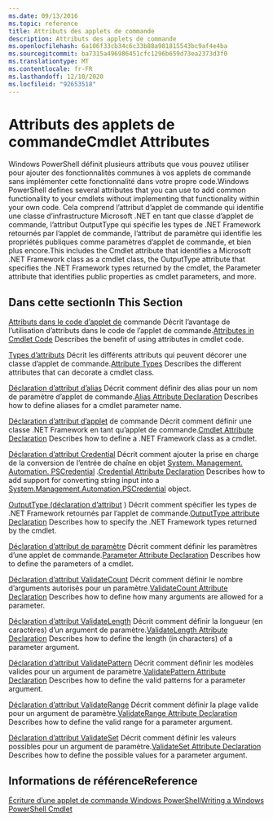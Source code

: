 ```yaml
---
ms.date: 09/13/2016
ms.topic: reference
title: Attributs des applets de commande
description: Attributs des applets de commande
ms.openlocfilehash: 6a106f33cb34c6c33b88a981815543bc9af4e4ba
ms.sourcegitcommit: ba7315a496986451cfc1296b659d73ea2373d3f0
ms.translationtype: MT
ms.contentlocale: fr-FR
ms.lasthandoff: 12/10/2020
ms.locfileid: "92653518"
---
```

# <a name="cmdlet-attributes"></a><span data-ttu-id="6d4bf-103">Attributs des applets de commande</span><span class="sxs-lookup"><span data-stu-id="6d4bf-103">Cmdlet Attributes</span></span>

<span data-ttu-id="6d4bf-104">Windows PowerShell définit plusieurs attributs que vous pouvez utiliser pour ajouter des fonctionnalités communes à vos applets de commande sans implémenter cette fonctionnalité dans votre propre code.</span><span class="sxs-lookup"><span data-stu-id="6d4bf-104">Windows PowerShell defines several attributes that you can use to add common functionality to your cmdlets without implementing that functionality within your own code.</span></span> <span data-ttu-id="6d4bf-105">Cela comprend l’attribut d’applet de commande qui identifie une classe d’infrastructure Microsoft .NET en tant que classe d’applet de commande, l’attribut OutputType qui spécifie les types de .NET Framework retournés par l’applet de commande, l’attribut de paramètre qui identifie les propriétés publiques comme paramètres d’applet de commande, et bien plus encore.</span><span class="sxs-lookup"><span data-stu-id="6d4bf-105">This includes the Cmdlet attribute that identifies a Microsoft .NET Framework class as a cmdlet class, the OutputType attribute that specifies the .NET Framework types returned by the cmdlet, the Parameter attribute that identifies public properties as cmdlet parameters, and more.</span></span>

## <a name="in-this-section"></a><span data-ttu-id="6d4bf-106">Dans cette section</span><span class="sxs-lookup"><span data-stu-id="6d4bf-106">In This Section</span></span>

<span data-ttu-id="6d4bf-107">[Attributs dans le code d’applet de](./attributes-in-cmdlet-code.md) commande Décrit l’avantage de l’utilisation d’attributs dans le code de l’applet de commande.</span><span class="sxs-lookup"><span data-stu-id="6d4bf-107">[Attributes in Cmdlet Code](./attributes-in-cmdlet-code.md) Describes the benefit of using attributes in cmdlet code.</span></span>

<span data-ttu-id="6d4bf-108">[Types d’attributs](./attribute-types.md) Décrit les différents attributs qui peuvent décorer une classe d’applet de commande.</span><span class="sxs-lookup"><span data-stu-id="6d4bf-108">[Attribute Types](./attribute-types.md) Describes the different attributes that can decorate a cmdlet class.</span></span>

<span data-ttu-id="6d4bf-109">[Déclaration d’attribut d’alias](./alias-attribute-declaration.md) Décrit comment définir des alias pour un nom de paramètre d’applet de commande.</span><span class="sxs-lookup"><span data-stu-id="6d4bf-109">[Alias Attribute Declaration](./alias-attribute-declaration.md) Describes how to define aliases for a cmdlet parameter name.</span></span>

<span data-ttu-id="6d4bf-110">[Déclaration d’attribut d’applet](./cmdlet-attribute-declaration.md) de commande Décrit comment définir une classe .NET Framework en tant qu’applet de commande.</span><span class="sxs-lookup"><span data-stu-id="6d4bf-110">[Cmdlet Attribute Declaration](./cmdlet-attribute-declaration.md) Describes how to define a .NET Framework class as a cmdlet.</span></span>

<span data-ttu-id="6d4bf-111">[Déclaration d’attribut Credential](./credential-attribute-declaration.md) Décrit comment ajouter la prise en charge de la conversion de l’entrée de chaîne en objet [System. Management. Automation. PSCredential](/dotnet/api/System.Management.Automation.PSCredential) .</span><span class="sxs-lookup"><span data-stu-id="6d4bf-111">[Credential Attribute Declaration](./credential-attribute-declaration.md) Describes how to add support for converting string input into a [System.Management.Automation.PSCredential](/dotnet/api/System.Management.Automation.PSCredential) object.</span></span>

<span data-ttu-id="6d4bf-112">[OutputType (déclaration d’attribut](./outputtype-attribute-declaration.md) ) Décrit comment spécifier les types de .NET Framework retournés par l’applet de commande.</span><span class="sxs-lookup"><span data-stu-id="6d4bf-112">[OutputType attribute Declaration](./outputtype-attribute-declaration.md) Describes how to specify the .NET Framework types returned by the cmdlet.</span></span>

<span data-ttu-id="6d4bf-113">[Déclaration d’attribut de paramètre](./parameter-attribute-declaration.md) Décrit comment définir les paramètres d’une applet de commande.</span><span class="sxs-lookup"><span data-stu-id="6d4bf-113">[Parameter Attribute Declaration](./parameter-attribute-declaration.md) Describes how to define the parameters of a cmdlet.</span></span>

<span data-ttu-id="6d4bf-114">[Déclaration d’attribut ValidateCount](./validatecount-attribute-declaration.md) Décrit comment définir le nombre d’arguments autorisés pour un paramètre.</span><span class="sxs-lookup"><span data-stu-id="6d4bf-114">[ValidateCount Attribute Declaration](./validatecount-attribute-declaration.md) Describes how to define how many arguments are allowed for a parameter.</span></span>

<span data-ttu-id="6d4bf-115">[Déclaration d’attribut ValidateLength](./validatelength-attribute-declaration.md) Décrit comment définir la longueur (en caractères) d’un argument de paramètre.</span><span class="sxs-lookup"><span data-stu-id="6d4bf-115">[ValidateLength Attribute Declaration](./validatelength-attribute-declaration.md) Describes how to define the length (in characters) of a parameter argument.</span></span>

<span data-ttu-id="6d4bf-116">[Déclaration d’attribut ValidatePattern](./validatepattern-attribute-declaration.md) Décrit comment définir les modèles valides pour un argument de paramètre.</span><span class="sxs-lookup"><span data-stu-id="6d4bf-116">[ValidatePattern Attribute Declaration](./validatepattern-attribute-declaration.md) Describes how to define the valid patterns for a parameter argument.</span></span>

<span data-ttu-id="6d4bf-117">[Déclaration d’attribut ValidateRange](./validaterange-attribute-declaration.md) Décrit comment définir la plage valide pour un argument de paramètre.</span><span class="sxs-lookup"><span data-stu-id="6d4bf-117">[ValidateRange Attribute Declaration](./validaterange-attribute-declaration.md) Describes how to define the valid range for a parameter argument.</span></span>

<span data-ttu-id="6d4bf-118">[Déclaration d’attribut ValidateSet](./validateset-attribute-declaration.md) Décrit comment définir les valeurs possibles pour un argument de paramètre.</span><span class="sxs-lookup"><span data-stu-id="6d4bf-118">[ValidateSet Attribute Declaration](./validateset-attribute-declaration.md) Describes how to define the possible values for a parameter argument.</span></span>

## <a name="reference"></a><span data-ttu-id="6d4bf-119">Informations de référence</span><span class="sxs-lookup"><span data-stu-id="6d4bf-119">Reference</span></span>

[<span data-ttu-id="6d4bf-120">Écriture d’une applet de commande Windows PowerShell</span><span class="sxs-lookup"><span data-stu-id="6d4bf-120">Writing a Windows PowerShell Cmdlet</span></span>](./writing-a-windows-powershell-cmdlet.md)
